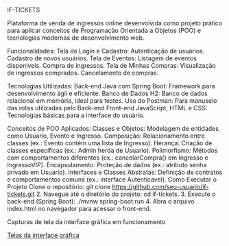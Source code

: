 IF-TICKETS

Plataforma de venda de ingressos online desenvolvida como projeto prático para aplicar conceitos de Programação Orientada a Objetos (POO) e tecnologias modernas de desenvolvimento web.

Funcionalidades:
Tela de Login e Cadastro:
Autenticação de usuários.
Cadastro de novos usuários.
Tela de Eventos:
Listagem de eventos disponíveis.
Compra de ingressos.
Tela de Minhas Compras:
Visualização de ingressos comprados.
Cancelamento de compras.

Tecnologias Utilizadas:
Back-end
Java com Spring Boot: Framework para desenvolvimento ágil e eficiente.
Banco de Dados H2: Banco de dados relacional em memória, ideal para testes.
Uso do Postman: Para manuseio das rotas utilizadas pelo Back-end
Front-end
JavaScript, HTML e CSS: Tecnologias básicas para a interface do usuário.


Conceitos de POO Aplicados:
Classes e Objetos: Modelagem de entidades como Usuario, Evento e Ingresso.
Composição: Relacionamento entre classes (ex.: Evento contém uma lista de Ingresso).
Herança: Criação de classes específicas (ex.: Admin herda de Usuario).
Polimorfismo: Métodos com comportamentos diferentes (ex.: cancelarCompra() em Ingresso e IngressoVIP).
Encapsulamento: Proteção de dados (ex.: atributo senha privado em Usuario).
Interfaces e Classes Abstratas: Definição de contratos e comportamentos comuns (ex.: interface Autenticavel).
Como Executar o Projeto
Clone o repositório:
git clone https://github.com/seu-usuario/if-tickets.git
      2.  Navegue até o diretório do projeto:
cd if-tickets.
      3.   Execute o back-end (Spring Boot):
./mvnw spring-boot:run
      4.     Abra o arquivo index.html no navegador para acessar o front-end.


Capturas de tela da interface gráfica em funcionamento

[Telas da interface gráfica](https://github.com/user-attachments/files/19187630/Interface.pdf)
